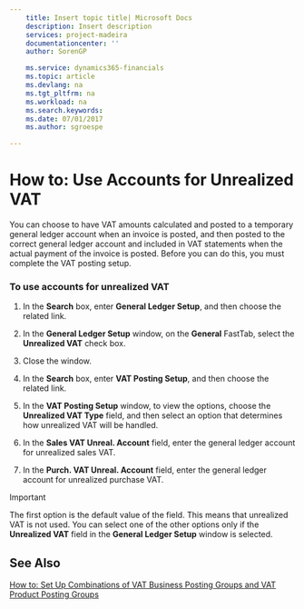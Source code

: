 ```yaml
---
    title: Insert topic title| Microsoft Docs
    description: Insert description
    services: project-madeira
    documentationcenter: ''
    author: SorenGP

    ms.service: dynamics365-financials
    ms.topic: article
    ms.devlang: na
    ms.tgt_pltfrm: na
    ms.workload: na
    ms.search.keywords:
    ms.date: 07/01/2017
    ms.author: sgroespe

---
```

# How to: Use Accounts for Unrealized VAT
You can choose to have VAT amounts calculated and posted to a temporary general ledger account when an invoice is posted, and then posted to the correct general ledger account and included in VAT statements when the actual payment of the invoice is posted. Before you can do this, you must complete the VAT posting setup.  
  
### To use accounts for unrealized VAT  
  
1.  In the **Search** box, enter **General Ledger Setup**, and then choose the related link.  
  
2.  In the **General Ledger Setup** window, on the **General** FastTab, select the **Unrealized VAT** check box.  
  
3.  Close the window.  
  
4.  In the **Search** box, enter **VAT Posting Setup**, and then choose the related link.  
  
5.  In the **VAT Posting Setup** window, to view the options, choose the **Unrealized VAT Type** field, and then select an option that determines how unrealized VAT will be handled.  
  
6.  In the **Sales VAT Unreal. Account** field, enter the general ledger account for unrealized sales VAT.  
  
7.  In the **Purch. VAT Unreal. Account** field, enter the general ledger account for unrealized purchase VAT.  
  
> [!IMPORTANT]  
>  The first <Blank> option is the default value of the field. This means that unrealized VAT is not used. You can select one of the other options only if the **Unrealized VAT** field in the **General Ledger Setup** window is selected.  
  
## See Also  
 [How to: Set Up Combinations of VAT Business Posting Groups and VAT Product Posting Groups](../how-to-set-up-combinations-of-vat-business-posting-groups-and-vat-product-posting-groups.md)